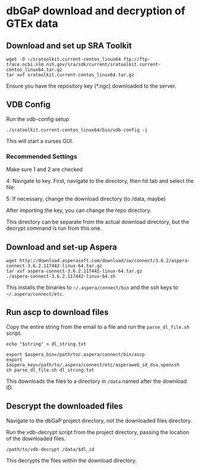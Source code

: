 # dbGaP download and decryption of GTEx data

## Download and set up SRA Toolkit

```
wget -O ~/sratoolkit.current-centos_linux64 ftp://ftp-trace.ncbi.nlm.nih.gov/sra/sdk/current/sratoolkit.current-centos_linux64.tar.gz
tar xvf sratoolkit.current-centos_linux64.tar.gz
```

Ensure you have the repository key (\*.ngc) downloaded to the server.

## VDB Config

Run the vdb-config setup

```
./sratoolkit.current-centos_linux64/bin/vdb-config -i
```

This will start a curses GUI.

### Recommended Settings

Make sure 1 and 2 are checked

4: Navigate to key. First, navigate to the directory, then hit tab and select the file.

5: If necessary, change the download directory (to /data, maybe)

After importing the key, you can change the repo directory.

This directory can be separate from the actual download directory, but the decrypt command is run from this one.

## Download and set-up Aspera

```
wget http://download.asperasoft.com/download/sw/connect/3.6.2/aspera-connect-3.6.2.117442-linux-64.tar.gz
tar xvf aspera-connect-3.6.2.117442-linux-64.tar.gz
./aspera-connect-3.6.2.117442-linux-64.sh
```

This installs the binaries to `~/.aspera/connect/bin` and the ssh keys to `~/.aspera/connect/etc`.

## Run ascp to download files

Copy the entire string from the email to a file and run the `parse_dl_file.sh` script.

```
echo "$string" > dl_string.txt

export $aspera_bin=/path/to/.aspera/connect/bin/ascp
export $aspera_key=/path/to/.aspera/connect/etc/asperaweb_id_dsa.openssh
sh parse_dl_file.sh dl_string.txt
```

This downloads the files to a directory in `/data` named after the download ID.

## Descrypt the downloaded files

Navigate to the dbGaP project directory, not the downloaded files directory.

Run the vdb-decrypt script from the project directory, passing the location of the downloaded files.

`/path/to/vdb-decrypt /data/$dl_id`

This decrypts the files within the download directory.
